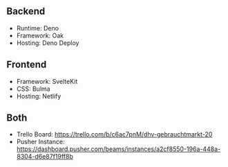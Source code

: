 ## Backend
- Runtime: Deno
- Framework: Oak
- Hosting: Deno Deploy

## Frontend
- Framework: SvelteKit
- CSS: Bulma
- Hosting: Netlify

## Both
- Trello Board: https://trello.com/b/c6ac7pnM/dhv-gebrauchtmarkt-20
- Pusher Instance: https://dashboard.pusher.com/beams/instances/a2cf8550-196a-448a-8304-d6e87f19ff8b
